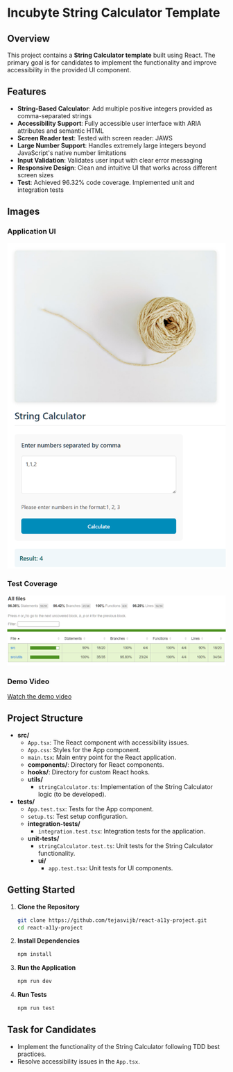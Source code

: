 # Incubyte String Calculator Template

## Overview

This project contains a **String Calculator template** built using React. The primary goal is for candidates to implement the functionality and improve accessibility in the provided UI component.

## Features

-   **String-Based Calculator**: Add multiple positive integers provided as comma-separated strings
-   **Accessibility Support**: Fully accessible user interface with ARIA attributes and semantic HTML
-   **Screen Reader test**: Tested with screen reader: JAWS
-   **Large Number Support**: Handles extremely large integers beyond JavaScript's native number limitations
-   **Input Validation**: Validates user input with clear error messaging
-   **Responsive Design**: Clean and intuitive UI that works across different screen sizes
-   **Test**: Achieved 96.32% code coverage. Implemented unit and integration tests

## Images

### Application UI

![Application Interface](./images/app.png)

### Test Coverage

![Test Coverage](./images/coverage.png)

### Demo Video

[Watch the demo video](https://www.awesomescreenshot.com/video/45329395?key=6a914beba331856ef1107c42406abaa6)

## Project Structure

-   **src/**
    -   `App.tsx`: The React component with accessibility issues.
    -   `App.css`: Styles for the App component.
    -   `main.tsx`: Main entry point for the React application.
    -   **components/**: Directory for React components.
    -   **hooks/**: Directory for custom React hooks.
    -   **utils/**
        -   `stringCalculator.ts`: Implementation of the String Calculator logic (to be developed).
-   **tests/**
    -   `App.test.tsx`: Tests for the App component.
    -   `setup.ts`: Test setup configuration.
    -   **integration-tests/**
        -   `integration.test.tsx`: Integration tests for the application.
    -   **unit-tests/**
        -   `stringCalculator.test.ts`: Unit tests for the String Calculator functionality.
        -   **ui/**
            -   `app.test.tsx`: Unit tests for UI components.

## Getting Started

1. **Clone the Repository**

    ```bash
    git clone https://github.com/tejasvijb/react-a11y-project.git
    cd react-a11y-project
    ```

2. **Install Dependencies**

    ```bash
    npm install
    ```

3. **Run the Application**

    ```bash
    npm run dev
    ```

4. **Run Tests**

    ```bash
    npm run test
    ```

## Task for Candidates

-   Implement the functionality of the String Calculator following TDD best practices.
-   Resolve accessibility issues in the `App.tsx`.

